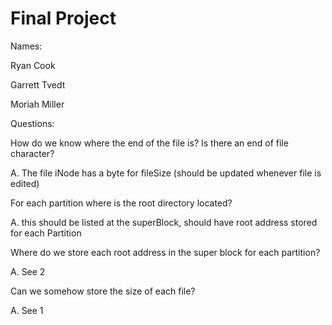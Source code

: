 # Final Project

Names:

Ryan Cook

Garrett Tvedt

Moriah Miller


Questions:

How do we know where the end of the file is? Is there an end of file character?

A. The file iNode has a byte for fileSize (should be updated whenever file is edited)

For each partition where is the root directory located?

A. this should be listed at the superBlock, should have root address stored for each Partition

Where do we store each root address in the super block for each partition?

A. See 2

Can we somehow store the size of each file?

A. See 1

